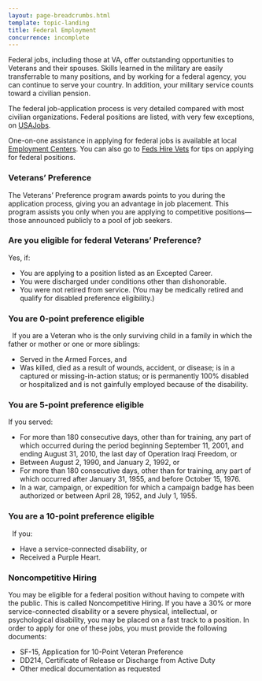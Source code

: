 ```yaml
---
layout: page-breadcrumbs.html
template: topic-landing
title: Federal Employment
concurrence: incomplete
---
```

<div itemscope itemtype="http://schema.org/FAQPage">
<div itemprop="description" class="va-introtext">

Federal jobs, including those at VA, offer outstanding opportunities to Veterans and their spouses. Skills learned in the military are easily transferrable to many positions, and by working for a federal agency, you can continue to serve your country. In addition, your military service counts toward a civilian pension.

</div>

The federal job-application process is very detailed compared with most civilian organizations. Federal positions are listed, with very few exceptions, on [USAJobs](http://www.usajobs.gov).

One-on-one assistance in applying for federal jobs is available at local [Employment Centers](https://www.doleta.gov/usworkforce/onestop/onestopmap.cfm). You can also go to [Feds Hire Vets](http://www.fedshirevets.gov) for tips on applying for federal positions.

<div itemscope itemtype="http://schema.org/Question">

<h3 itemprop="name">Veterans’ Preference</h3>
<div itemprop="acceptedAnswer" itemscope itemtype="http://schema.org/Answer">
<div itemprop="text">

The Veterans’ Preference program awards points to you during the application process, giving you an advantage in job placement. This program assists you only when you are applying to competitive positions—those announced publicly to a pool of job seekers.

<div class="feature" markdown=“1” itemscope itemtype="http://schema.org/Question">

<h3 itemprop="name">Are you eligible for federal Veterans’ Preference?</h3>
<div itemprop="acceptedAnswer" itemscope itemtype="http://schema.org/Answer">
<div itemprop="text">

Yes, if:

- You are applying to a position listed as an Excepted Career. 
- You were discharged under conditions other than dishonorable. 
- You were not retired from service. (You may be medically retired and qualify for disabled preference eligibility.)

</div>
</div>
</div>
</div>

<div itemscope itemtype="http://schema.org/Question">

<h3 itemprop="name">You are 0-point preference eligible</h3>
<div itemprop="acceptedAnswer" itemscope itemtype="http://schema.org/Answer">
<div itemprop="text">
 
If you are a Veteran who is the only surviving child in a family in which the father or mother or one or more siblings:

- Served in the Armed Forces, and
- Was killed, died as a result of wounds, accident, or disease; is in a captured or missing-in-action status; or is permanently 100% disabled or hospitalized and is not gainfully employed because of the disability.

</div>
</div>
</div>

<div itemscope itemtype="http://schema.org/Question">

<h3 itemprop="name">You are 5-point preference eligible</h3>
<div itemprop="acceptedAnswer" itemscope itemtype="http://schema.org/Answer">
<div itemprop="text">

If you served:

- For more than 180 consecutive days, other than for training, any part of which occurred during the period beginning September 11, 2001, and ending August 31, 2010, the last day of Operation Iraqi Freedom, or
- Between August 2, 1990, and January 2, 1992, or
- For more than 180 consecutive days, other than for training, any part of which occurred after January 31, 1955, and before October 15, 1976.
- In a war, campaign, or expedition for which a campaign badge has been authorized or between April 28, 1952, and July 1, 1955.

</div>
</div>
</div>

<div itemscope itemtype="http://schema.org/Question">

<h3 itemprop="name">You are a 10-point preference eligible</h3>
<div itemprop="acceptedAnswer" itemscope itemtype="http://schema.org/Answer">
<div itemprop="text">
 
If you:

- Have a service-connected disability, or
- Received a Purple Heart.

</div>
</div>
</div>

<div itemscope itemtype="http://schema.org/Question">

<h3 itemprop="name">Noncompetitive Hiring</h3>
<div itemprop="acceptedAnswer" itemscope itemtype="http://schema.org/Answer">
<div itemprop="text">

You may be eligible for a federal position without having to compete with the public. This is called Noncompetitive Hiring. If you have a 30% or more service-connected disability or a severe physical, intellectual, or psychological disability, you may be placed on a fast track to a position.
In order to apply for one of these jobs, you must provide the following documents:

- SF-15, Application for 10-Point Veteran Preference
- DD214, Certificate of Release or Discharge from Active Duty
- Other medical documentation as requested 

</div>
</div>
</div>
</div>